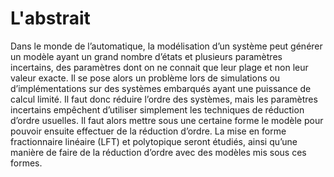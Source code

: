 # L'abstrait
Dans le monde de l’automatique, la modélisation d’un système peut générer un modèle ayant un grand nombre d’états et plusieurs paramètres incertains, des paramètres dont on ne connait que leur plage et non leur valeur exacte. Il se pose alors un problème lors de simulations ou d’implémentations sur des systèmes embarqués ayant une puissance de calcul limité. Il faut donc réduire l’ordre des systèmes, mais les paramètres incertains empêchent d’utiliser simplement les techniques de réduction d’ordre usuelles. Il faut alors mettre sous une certaine forme le modèle pour pouvoir ensuite effectuer de la réduction d’ordre. La mise en forme fractionnaire linéaire (LFT) et polytopique seront étudiés, ainsi qu’une manière de faire de la réduction d’ordre avec des modèles mis sous ces formes.

